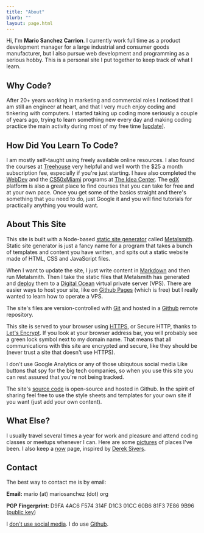 ```yaml
---
title: "About"
blurb: ""
layout: page.html
---
```


Hi, I'm **Mario Sanchez Carrion**. I currently work full time as a product development manager for a large industrial and consumer goods manufacturer, but I also pursue web development and programming as a serious hobby. This is a personal site I put together to keep track of what I learn. 

## Why Code?

After 20+ years working in marketing and commercial roles I noticed that I am still an engineer at heart, and that I very much enjoy coding and tinkering with computers. I started taking up coding more seriously a couple of years ago, trying to learn something new every day and making coding practice the main activity during most of my free time [[update](/now/)].

## How Did You Learn To Code?

I am mostly self-taught using freely available online resources. I also found the courses at [Treehouse](https://teamtreehouse.com/mariosanchezcarrion) very helpful and well worth the $25 a month subscription fee, especially if you're just starting. I have also completed the [WebDev](https://theideacenter.co/webdev/) and the [CS50xMiami](https://theideacenter.co/cs50xmiami/) programs at [The Idea Center](https://theideacenter.co/webdev/). The [edX](https://edx.org) platform is also a great place to find courses that you can take for free and at your own pace. Once you get some of the basics straight and there's something that you need to do, just Google it and you will find tutorials for practically anything you would want.

## About This Site

This site is built with a Node-based [static site generator](https://staticsitegenerators.net/) called [Metalsmith](https://metalsmith.io). Static site generator is just a fancy name for a program that takes a bunch of templates and content you have written, and spits out a static website made of HTML, CSS and JavaScript files. 

When I want to update the site, I just write content in [Markdown](https://daringfireball.net/projects/markdown) and then run Metalsmith. Then I take the static files that Metalsmith has generated and [deploy](/vps/) them to a [Digital Ocean](https://digitalocean.com) virtual private server (VPS). There are easier ways to host your site, like on [Github Pages](https://pages.github.com/) (which is free) but I really wanted to learn how to operate a VPS.

The site's files are version-controlled with [Git](/gcs/) and hosted in a [Github]((https://github.com/mariobox/mariosanchez.org)) remote repository.

This site is served to your browser using [HTTPS](https://en.wikipedia.org/wiki/HTTPS), or Secure HTTP, thanks to [Let's Encrypt](https://letsencrypt.org). If you look at your browser address bar, you will probably see a green lock symbol next to my domain name. That means that all communications with this site are encrypted and secure, like they should be (never trust a site that doesn't use HTTPS). 

I don't use Google Analytics or any of those ubiqutous social media Like buttons that spy for the big tech companies, so when you use this site you can rest assured that you're not being tracked. 

The site's [source code](https://github.com/mariobox/mariosanchez.org) is open-source and hosted in Github. In the spirit of sharing feel free to use the style sheets and templates for your own site if you want (just add your own content).

## What Else?

I usually travel several times a year for work and pleasure and attend coding classes or meetups whenever I can. Here are some [pictures](/snapshots/) of places I've been. I also keep a [now](/now) page, inspired by [Derek Sivers](https://nownownow.com/about).

## Contact

The best way to contact me is by email:

**Email:**  mario (at) mariosanchez (dot) org

**PGP Fingerprint**: D9FA 4AC6 F574 314F D1C3 01CC 60B6 81F3 7E86 9B96 ([public key](/publickey.txt))

I [don't use social media](https://nomasters.io/posts/nonparticipation/). I do use [Github](https://github.com/mariobox).

<center>
<a href="http://github.com/mariobox"><i class="fa fa-github fa-lg"></i></a>
<a href="mailto:mario@mariosanchez.org"><i class="fa fa-envelope fa-lg"></i></a>
<a href="tel:305-699-6541"><i class="fa fa-phone-square fa-lg"></i></a>
</center>



